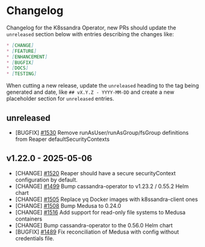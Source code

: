 # Changelog

Changelog for the K8ssandra Operator, new PRs should update the `unreleased` section below with entries describing the changes like:

```markdown
* [CHANGE]
* [FEATURE]
* [ENHANCEMENT]
* [BUGFIX]
* [DOCS]
* [TESTING]
```

When cutting a new release, update the `unreleased` heading to the tag being generated and date, like `## vX.Y.Z - YYYY-MM-DD` and create a new placeholder section for  `unreleased` entries.

## unreleased

* [BUGFIX] [#1530](https://github.com/k8ssandra/k8ssandra-operator/issues/1530) Remove runAsUser/runAsGroup/fsGroup definitions from Reaper defaultSecurityContexts

## v1.22.0 - 2025-05-06

* [CHANGE] [#1520](https://github.com/k8ssandra/k8ssandra-operator/issues/1520) Reaper should have a secure securityContext configuration by default.
* [CHANGE] [#1499](https://github.com/k8ssandra/k8ssandra-operator/issues/1499) Bump cassandra-operator to v1.23.2 / 0.55.2 Helm chart
* [CHANGE] [#1505](https://github.com/k8ssandra/k8ssandra-operator/issues/1505) Replace yq Docker images with k8ssandra-client ones
* [CHANGE] [#1508](https://github.com/k8ssandra/k8ssandra-operator/issues/1508) Bump Medusa to 0.24.0
* [CHANGE] [#1516](https://github.com/k8ssandra/k8ssandra-operator/pull/1516) Add support for read-only file systems to Medusa containers
* [CHANGE] Bump cassandra-operator to the 0.56.0 Helm chart
* [BUGFIX] [#1489](https://github.com/k8ssandra/k8ssandra-operator/issues/1489) Fix reconciliation of Medusa with config without credentials file.
